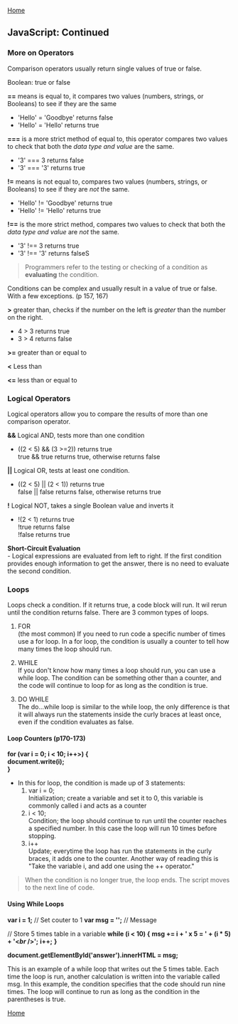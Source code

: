 [Home](README.md)

## JavaScript: Continued

### More on Operators

Comparison operators usually return single values of true or false.

Boolean: true or false

**==** means is equal to, it compares two values (numbers, strings, or Booleans) to see if they are the same

- 'Hello' = 'Goodbye' returns false
- 'Hello' = 'Hello' returns true

**===** is a more strict method of equal to, this operator compares two values to check that both the *data type and value* are the same.

- '3' === 3 returns false
- '3' === '3' returns true

**!=** means is not equal to, compares two values (numbers, strings, or Booleans) to see if they are *not* the same.

- 'Hello' != 'Goodbye' returns true
- 'Hello' != 'Hello' returns true

**!==** is the more strict method, compares two values to check that both the *data type and value* are *not* the same.

- '3' !== 3 returns true
- '3' !== '3' returns falseS

> Programmers refer to the testing or checking of a condition as **evaluating** the condition.  

Conditions can be complex and usually result in a value of true or false. With a few exceptions. (p 157, 167)  

**>** greater than, checks if the number on the left is *greater* than the number on the right.  

- 4 > 3 returns true  
- 3 > 4 returns false  

**>=** greater than or equal to  

**<** Less than  

**<=** less than or equal to  

### Logical Operators  

Logical operators allow you to compare the results of more than one comparison operator.  

**&&** Logical AND, tests more than one condition  

- ((2 < 5) && (3 >=2)) returns true  
    true && true returns true, otherwise returns false  

**\|\|** Logical OR, tests at least one condition.

- ((2 < 5) \|\| (2 < 1)) returns true  
    false \|\| false returns false, otherwise returns true  

**!** Logical NOT, takes a single Boolean value and inverts it  

- !(2 < 1) returns true  
    !true returns false  
    !false returns true  

**Short-Circuit Evaluation**  
    - Logical expressions are evaluated from left to right. If the first condition provides enough information to get the answer, there is no need to evaluate the second condition.

### Loops  

Loops check a condition. If it returns true, a code block will run. It wil rerun until the condition returns false. There are 3 common types of loops.  

1. FOR  
    (the most common) If you need to run code a specific number of times use a for loop. In a for loop, the condition is usually a counter to tell how many times the loop should run.

1. WHILE  
    If you don't know how many times a loop should run, you can use a while loop. The condition can be something other than a counter, and the code will continue to loop for as long as the condition is true.

1. DO WHILE  
    The do...while loop is similar to the while loop, the only difference is that it will always run the statements inside the curly braces at least once, even if the condition evaluates as false.

#### Loop Counters (p170-173)  

**for (var i = 0; i < 10; i++>) {**  
    **document.write(i);**  
**}**  

- In this for loop, the condition is made up of 3 statements:  
    1. var i = 0;  
        Initialization; create a variable and set it to 0, this variable is commonly called i and acts as a counter
    1. i < 10;  
        Condition; the loop should continue to run until the counter reaches a specified number. In this case the loop will run 10 times before stopping.
    1. i++  
        Update; everytime the loop has run the statements in the curly braces, it adds one to the counter. Another way of reading this is "Take the variable i, and add one using the ++ operator."  

> When the condition is no longer true, the loop ends. The script moves to the next line of code.  

#### Using While Loops  

**var i = 1;** // Set couter to 1
**var msg = '';** // Message

// Store 5 times table in a variable
**while (i < 10) {**
    **msg += i + ' x 5 = ' + (i * 5) + '<*br* />';**
    **i++;**
    **}**

**document.getElementById('answer').innerHTML = msg;**

This is an example of a while loop that writes out the 5 times table. Each time the loop is run, another calculation is written into the variable called msg. In this example, the condition specifies that the code should run nine times. The loop will continue to run as long as the condition in the parentheses is true.

[Home](README.md)